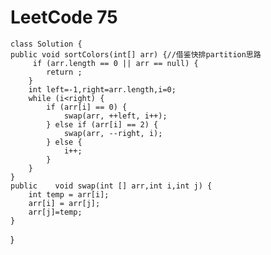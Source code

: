 # LeetCode 75
    class Solution {
    public void sortColors(int[] arr) {//借鉴快排partition思路
         if (arr.length == 0 || arr == null) {
            return ;
        }
        int left=-1,right=arr.length,i=0;
        while (i<right) {
            if (arr[i] == 0) {
                swap(arr, ++left, i++);
            } else if (arr[i] == 2) {
                swap(arr, --right, i);
            } else {
                i++;
            }
        }
    }
    public    void swap(int [] arr,int i,int j) {
        int temp = arr[i];
        arr[i] = arr[j];
        arr[j]=temp;
    }
}
